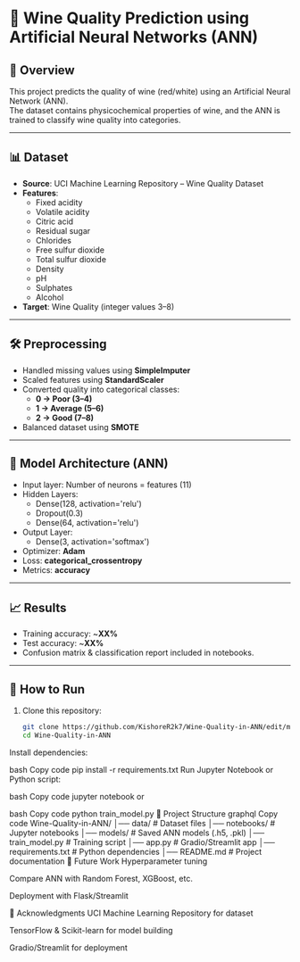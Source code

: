 # 🍷 Wine Quality Prediction using Artificial Neural Networks (ANN)

## 📌 Overview
This project predicts the quality of wine (red/white) using an Artificial Neural Network (ANN).  
The dataset contains physicochemical properties of wine, and the ANN is trained to classify wine quality into categories.

---

## 📊 Dataset
- **Source**: UCI Machine Learning Repository – Wine Quality Dataset  
- **Features**:  
  - Fixed acidity  
  - Volatile acidity  
  - Citric acid  
  - Residual sugar  
  - Chlorides  
  - Free sulfur dioxide  
  - Total sulfur dioxide  
  - Density  
  - pH  
  - Sulphates  
  - Alcohol  
- **Target**: Wine Quality (integer values 3–8)

---

## 🛠️ Preprocessing
- Handled missing values using **SimpleImputer**  
- Scaled features using **StandardScaler**  
- Converted quality into categorical classes:  
  - **0 → Poor (3–4)**  
  - **1 → Average (5–6)**  
  - **2 → Good (7–8)**  
- Balanced dataset using **SMOTE**  

---

## 🧠 Model Architecture (ANN)
- Input layer: Number of neurons = features (11)  
- Hidden Layers:  
  - Dense(128, activation='relu')  
  - Dropout(0.3)  
  - Dense(64, activation='relu')  
- Output Layer:  
  - Dense(3, activation='softmax')  
- Optimizer: **Adam**  
- Loss: **categorical_crossentropy**  
- Metrics: **accuracy**

---

## 📈 Results
- Training accuracy: ~**XX%**  
- Test accuracy: ~**XX%**  
- Confusion matrix & classification report included in notebooks.  

---

## 🚀 How to Run
1. Clone this repository:
   ```bash
   git clone https://github.com/KishoreR2k7/Wine-Quality-in-ANN/edit/main/README.md
   cd Wine-Quality-in-ANN
Install dependencies:

bash
Copy code
pip install -r requirements.txt
Run Jupyter Notebook or Python script:

bash
Copy code
jupyter notebook
or

bash
Copy code
python train_model.py
📂 Project Structure
graphql
Copy code
Wine-Quality-in-ANN/
│── data/                 # Dataset files
│── notebooks/            # Jupyter notebooks
│── models/               # Saved ANN models (.h5, .pkl)
│── train_model.py        # Training script
│── app.py                # Gradio/Streamlit app
│── requirements.txt      # Python dependencies
│── README.md             # Project documentation
🎯 Future Work
Hyperparameter tuning

Compare ANN with Random Forest, XGBoost, etc.

Deployment with Flask/Streamlit

🙌 Acknowledgments
UCI Machine Learning Repository for dataset

TensorFlow & Scikit-learn for model building

Gradio/Streamlit for deployment
